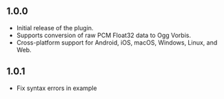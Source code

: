 ## 1.0.0

* Initial release of the plugin.
* Supports conversion of raw PCM Float32 data to Ogg Vorbis.
* Cross-platform support for Android, iOS, macOS, Windows, Linux, and Web.

## 1.0.1

* Fix syntax errors in example